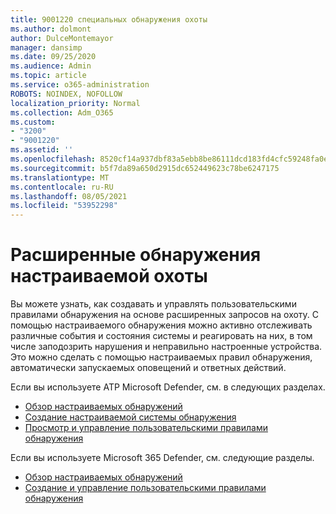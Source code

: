 ```yaml
---
title: 9001220 специальных обнаружения охоты
ms.author: dolmont
author: DulceMontemayor
manager: dansimp
ms.date: 09/25/2020
ms.audience: Admin
ms.topic: article
ms.service: o365-administration
ROBOTS: NOINDEX, NOFOLLOW
localization_priority: Normal
ms.collection: Adm_O365
ms.custom:
- "3200"
- "9001220"
ms.assetid: ''
ms.openlocfilehash: 8520cf14a937dbf83a5ebb8be86111dcd183fd4cfc59248fa0ec3a1e2685714f
ms.sourcegitcommit: b5f7da89a650d2915dc652449623c78be6247175
ms.translationtype: MT
ms.contentlocale: ru-RU
ms.lasthandoff: 08/05/2021
ms.locfileid: "53952298"
---
```

# <a name="advanced-hunting-custom-detections"></a>Расширенные обнаружения настраиваемой охоты

Вы можете узнать, как создавать и управлять пользовательскими правилами обнаружения на основе расширенных запросов на охоту. С помощью настраиваемого обнаружения можно активно отслеживать различные события и состояния системы и реагировать на них, в том числе заподозрить нарушения и неправильно настроенные устройства. Это можно сделать с помощью настраиваемых правил обнаружения, автоматически запускаемых оповещений и ответных действий.
  
Если вы используете ATP Microsoft Defender, см. в следующих разделах. 
- [Обзор настраиваемых обнаружений](/windows/security/threat-protection/microsoft-defender-atp/overview-custom-detections)
- [Создание настраиваемой системы обнаружения](/windows/security/threat-protection/microsoft-defender-atp/custom-detection-rules)
- [Просмотр и управление пользовательскими правилами обнаружения](/windows/security/threat-protection/microsoft-defender-atp/custom-detections-manage)

Если вы используете Microsoft 365 Defender, см. следующие разделы. 
- [Обзор настраиваемых обнаружений](/microsoft-365/security/mtp/custom-detections-overview)
- [Создание и управление пользовательскими правилами обнаружения](/microsoft-365/security/mtp/custom-detection-rules)
